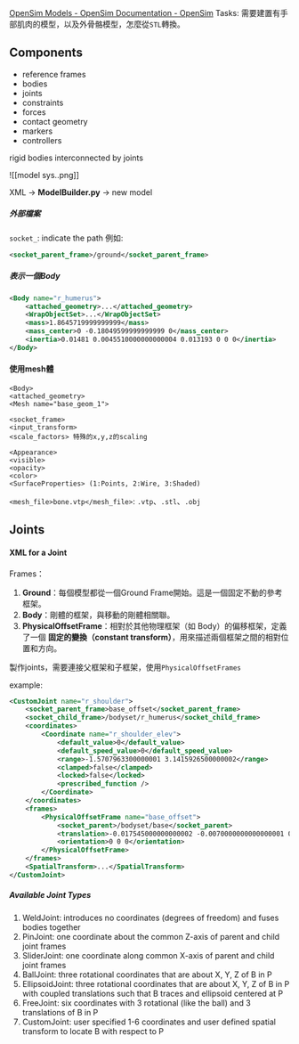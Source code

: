 [OpenSim Models - OpenSim Documentation - OpenSim](https://opensimconfluence.atlassian.net/wiki/spaces/OpenSim/pages/53088473/OpenSim+Models)
Tasks: 需要建置有手部肌肉的模型，以及外骨骼模型，怎麼從`STL`轉換。
## Components
- reference frames
- bodies
- joints
- constraints
- forces
- contact geometry
- markers
- controllers

rigid bodies interconnected by joints

![[model sys..png]]

XML -> **ModelBuilder.py** -> new model

##### 外部檔案
 `socket_`: indicate the path
例如: 
```XML
<socket_parent_frame>/ground</socket_parent_frame>
```

##### 表示一個Body
```XML
<Body name="r_humerus">
    <attached_geometry>...</attached_geometry>
    <WrapObjectSet>...</WrapObjectSet>
    <mass>1.8645719999999999</mass>
    <mass_center>0 -0.18049599999999999 0</mass_center>
    <inertia>0.01481 0.0045510000000000004 0.013193 0 0 0</inertia>
</Body>
```

#### 使用mesh體
```
<Body>
<attached_geometry>
<Mesh name="base_geom_1">
```

```
<socket_frame>
<input_transform>
<scale_factors> 特殊的x,y,z的scaling
```

```
<Appearance>
<visible>
<opacity>
<color>
<SurfaceProperties> (1:Points, 2:Wire, 3:Shaded)
```

`<mesh_file>bone.vtp</mesh_file>`: `.vtp`、`.stl`、`.obj`
## Joints
#### XML for a Joint
Frames：
1. **Ground**：每個模型都從一個Ground Frame開始。這是一個固定不動的參考框架。
2. **Body**：剛體的框架，與移動的剛體相關聯。
3. **PhysicalOffsetFrame**：相對於其他物理框架（如 Body）的偏移框架，定義了一個 **固定的變換（constant transform）**，用來描述兩個框架之間的相對位置和方向。

製作joints，需要連接父框架和子框架，使用`PhysicalOffsetFrames`

example:
```XML
<CustomJoint name="r_shoulder">
    <socket_parent_frame>base_offset</socket_parent_frame>
    <socket_child_frame>/bodyset/r_humerus</socket_child_frame>
    <coordinates>
        <Coordinate name="r_shoulder_elev">
            <default_value>0</default_value>
            <default_speed_value>0</default_speed_value>
            <range>-1.5707963300000001 3.1415926500000002</range>
            <clamped>false</clamped>
            <locked>false</locked>
            <prescribed_function />
        </Coordinate>
    </coordinates>
    <frames>
        <PhysicalOffsetFrame name="base_offset">
            <socket_parent>/bodyset/base</socket_parent>
            <translation>-0.017545000000000002 -0.0070000000000000001 0.17000000000000001</translation>
            <orientation>0 0 0</orientation>
        </PhysicalOffsetFrame>
    </frames>
    <SpatialTransform>...</SpatialTransform>
</CustomJoint>
```

##### Available Joint Types
1. WeldJoint: introduces no coordinates (degrees of freedom) and fuses bodies together
2. PinJoint: one coordinate about the common Z-axis of parent and child joint frames
3. SliderJoint: one coordinate along common X-axis of parent and child joint frames
4. BallJoint: three rotational coordinates that are about X, Y, Z of B in P
5. EllipsoidJoint: three rotational coordinates that are about X, Y, Z of B in P with coupled translations such that B traces and ellipsoid centered at P
6. FreeJoint: six coordinates with 3 rotational (like the ball) and 3 translations of B in P
7. CustomJoint: user specified 1-6 coordinates and user defined spatial transform to locate B with respect to P
#### 
